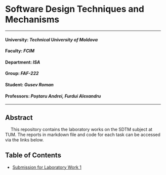 # Software Design Techniques and Mechanisms

----

#### **University**: _Technical University of Moldova_
#### **Faculty**: _FCIM_
#### **Department**: _ISA_
#### **Group**: _FAF-222_
#### **Student**: _Gusev Roman_
#### **Professors:** _Poștaru Andrei, Furdui Alexandru_

----

## Abstract
&ensp;&ensp; This repository contains the laboratory works on the SDTM subject at TUM.
The reports in markdown file and code for each task can be accessed via the links below.

## Table of Contents
- [Submission for Laboratory Work 1](src/main/java/Laboratory_Work_1_SOLID_Principles)